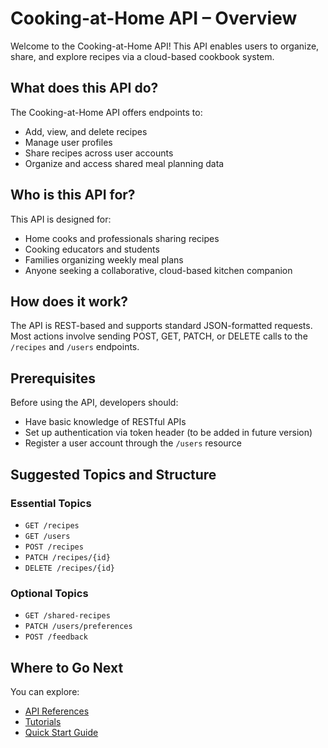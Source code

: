# Cooking-at-Home API – Overview

Welcome to the Cooking-at-Home API! This API enables users to organize, share, and explore recipes via a cloud-based cookbook system.

## What does this API do?

The Cooking-at-Home API offers endpoints to:
- Add, view, and delete recipes
- Manage user profiles
- Share recipes across user accounts
- Organize and access shared meal planning data

## Who is this API for?

This API is designed for:
- Home cooks and professionals sharing recipes
- Cooking educators and students
- Families organizing weekly meal plans
- Anyone seeking a collaborative, cloud-based kitchen companion

## How does it work?

The API is REST-based and supports standard JSON-formatted requests. Most actions involve sending POST, GET, PATCH, or DELETE calls to the `/recipes` and `/users` endpoints.

## Prerequisites

Before using the API, developers should:
- Have basic knowledge of RESTful APIs
- Set up authentication via token header (to be added in future version)
- Register a user account through the `/users` resource

## Suggested Topics and Structure

### Essential Topics
- `GET /recipes`
- `GET /users`
- `POST /recipes`
- `PATCH /recipes/{id}`
- `DELETE /recipes/{id}`

### Optional Topics
- `GET /shared-recipes`
- `PATCH /users/preferences`
- `POST /feedback`

## Where to Go Next

You can explore:
- [API References](../api/)
- [Tutorials](../tutorials/)
- [Quick Start Guide](../tutorials/index.md)
